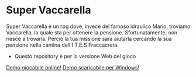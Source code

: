 # **Super Vaccarella**
Super Vaccarella è un rpg dove, invece del famoso idraulico Mario, troviamo Vaccarella, la quale sta per ottenere la pensione.
Sfortunatamente, non riesce a trovarla. Perciò la tua missione sarà aiutarla cercando la sua pensione nella cantina dell'I.T.E.S Fraccacreta.

- Questo repository è per la versione Web del gioco

[Demo giocabile online!](https://ronyxdumb.github.io/Super-Vaccarella-HTML5.github.io/)
[Demo scaricabile per Windows!](https://github.com/RonyxDumb/Super-Vaccarella/releases/tag/v2)
